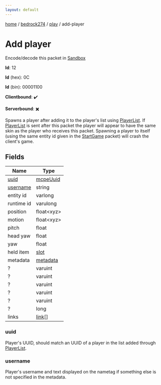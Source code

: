```yaml
---
layout: default
---
```


[home](/)  /  [bedrock274](/protocol/bedrock274)  /  [play](/protocol/bedrock274/play)  /  add-player

# Add player

Encode/decode this packet in [Sandbox](../../../sandbox/bedrock274#Play.AddPlayer)

**Id**: 12

**Id** (hex): 0C

**Id** (bin): 00001100

**Clientbound**: ✔️

**Serverbound**: ✖️

Spawns a player after adding it to the player's list using [PlayerList](#play_player-list). If [PlayerList](#play_player-list) is sent after this packet the player will appear to have the same skin as the player who receives this packet.
Spawning a player to itself (using the same entity id given in the [StartGame](#play_start-game) packet) will crash the client's game.

## Fields

Name | Type
---|---
[uuid](#uuid) | [mcpeUuid](/protocol/bedrock274/types/mcpe-uuid)
[username](#username) | string
entity id | varlong
runtime id | varulong
position | float&lt;xyz&gt;
motion | float&lt;xyz&gt;
pitch | float
head yaw | float
yaw | float
held item | [slot](/protocol/bedrock274/types/slot)
metadata | [metadata](/protocol/bedrock274/metadata)
? | varuint
? | varuint
? | varuint
? | varuint
? | varuint
? | long
links | [link](/protocol/bedrock274/types/link)[]

### uuid

Player's UUID, should match an UUID of a player in the list added through [PlayerList](#play_player-list).

### username

Player's username and text displayed on the nametag if something else is not specified in the metadata.
